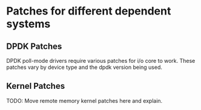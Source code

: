 # Patches for different dependent systems

## DPDK Patches
DPDK poll-mode drivers require various patches for i/o core 
to work. These patches vary by device type and the dpdk 
version being used.

## Kernel Patches
TODO: Move remote memory kernel patches here and explain.